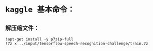 # `kaggle 基本命令：`

## `解压缩文件：`

    !apt-get install -y p7zip-full
    !7z x ../input/tensorflow-speech-recognition-challenge/train.7z


